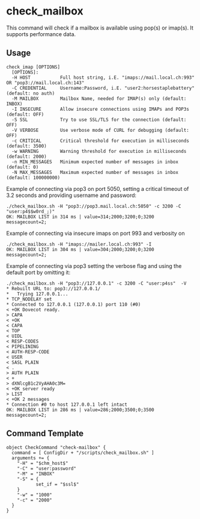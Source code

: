 # check_mailbox
This command will check if a mailbox is available using pop(s) or imap(s). It supports performance data.

## Usage
```
check_imap [OPTIONS]
  [OPTIONS]:
  -H HOST           Full host string, i.E. "imaps://mail.local.ch:993" OR "pop3://mail.local.ch:143"
  -C CREDENTIAL     Username:Password, i.E. "user2:horsestaplebattery" (default: no auth)
  -M MAILBOX        Mailbox Name, needed for IMAP(s) only (default: INBOX)
  -I INSECURE       Allow insecure connections using IMAPs and POP3s (default: OFF)
  -S SSL            Try to use SSL/TLS for the connection (default: OFF)
  -V VERBOSE        Use verbose mode of CURL for debugging (default: OFF)
  -c CRITICAL       Critical threshold for execution in milliseconds (default: 3500)
  -w WARNING        Warning threshold for execution in milliseconds (default: 2000)
  -n MIN_MESSAGES   Minimum expected number of messages in inbox (default: 0)
  -N MAX_MESSAGES   Maximum expected number of messages in inbox (default: 100000000)
```

Example of connecting via pop3 on port 5050, setting a critical timeout of 3.2 seconds and providing username and password:
```
./check_mailbox.sh -H "pop3://pop3.mail.local.ch:5050" -c 3200 -C "user:p4$$w0rd_;)"
OK: MAILBOX LIST in 314 ms | value=314;2000;3200;0;3200 messagecount=2;
```

Example of connecting via insecure imaps on port 993 and verbosity on
```
./check_mailbox.sh -H "imaps://mailer.local.ch:993" -I
OK: MAILBOX LIST in 304 ms | value=304;2000;3200;0;3200 messagecount=2;
```

Example of connecting via pop3 setting the verbose flag and using the default port by omitting it:
```
./check_mailbox.sh -H "pop3://127.0.0.1" -c 3200 -C "user:p4ss"  -V
* Rebuilt URL to: pop3://127.0.0.1/
*   Trying 127.0.0.1...
* TCP_NODELAY set
* Connected to 127.0.0.1 (127.0.0.1) port 110 (#0)
< +OK Dovecot ready.
> CAPA
< +OK
< CAPA
< TOP
< UIDL
< RESP-CODES
< PIPELINING
< AUTH-RESP-CODE
< USER
< SASL PLAIN
< .
> AUTH PLAIN
< + 
> dXNlcgB1c2VyAHA0c3M=
< +OK server ready
> LIST
< +OK 2 messages
* Connection #0 to host 127.0.0.1 left intact
OK: MAILBOX LIST in 286 ms | value=286;2000;3500;0;3500 messagecount=2;
```

## Command Template
```
object CheckCommand "check-mailbox" {
  command = [ ConfigDir + "/scripts/check_mailbox.sh" ]
  arguments += {
    "-H" = "$chm_host$"
    "-C" = "user:password"
    "-M" = "INBOX"
    "-S" = {
           set_if = "$ssl$"
    }
    "-w" = "1000"
    "-c" = "2000"
  }
}
```
